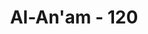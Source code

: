 ---
title: "Al-An'am - 120"
no: 120
arabic_no: ١٢٠
ayah: وَذَرُوْا ظَاهِرَ الْاِثْمِ وَبَاطِنَهٗ ۗاِنَّ الَّذِيْنَ يَكْسِبُوْنَ الْاِثْمَ سَيُجْزَوْنَ بِمَا كَانُوْا يَقْتَرِفُوْنَ 
translation: "Dan tinggalkanlah dosa yang terlihat ataupun yang tersembunyi. Sungguh, orang-orang yang mengerjakan (perbuatan) dosa kelak akan diberi balasan sesuai dengan apa yang mereka kerjakan."
tafsir: "Allah melarang kaum Muslimin berbuat dosa, baik yang tampak dalam perilaku maupun yang tersembunyi. Dosa-dosa yang tampak ialah yang dilakukan oleh manusia dengan mempergunakan anggota badannya, sedang dosa-dosa yang tersembunyi ialah yang tercermin dalam sikap dan hal lain yang tidak ditampakkan (perbuatan buruk yang disembunyikan), seperti menyombongkan diri, merencanakan kejahatan dan penipuan kepada manusia. Allah menyatakan dengan tegas, bahwa semua dosa harus ditinggalkan, baik yang tampak maupun yang tersembunyi dan Allah memberikan ancaman bahwa siapa pun yang berbuat dosa akan ditimpa siksaan yang berat, sebagai akibat dari pelanggaran-pelanggaran yang dilakukannya, dengan cara sengaja dan terang-terangan. \n\nAdapun orang-orang yang berbuat dosa dan kejahatan karena kebodohan, kemudian mereka berhenti dengan melaksanakan tobat yang sungguh-sungguh, maka terhadap mereka, Allah akan memberikan ampunan dan menghapus dosa-dosanya, karena mereka telah berbuat kebajikan sebagai bukti tobatnya. Sebenarnya setiap kebaikan dapat menghilangkan kejahatan, sebagaimana difirmankan Allah: \n\nPerbuatan-perbuatan baik itu menghapus kesalahan-kesalahan. (Hud/11: 114)"
---